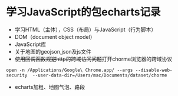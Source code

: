 # 学习JavaScript的包echarts记录
* 学习HTML（主体），CSS（布局）与JavaScript（行为脚本）
* DOM（document object model）
* JavaScript库
* 关于地图的geojson,json及js文件
* ~~使用回调函数规避http的跨域访问问题~~打开chorme浏览器的跨域协议
```mac系统打开chorme浏览器的跨域协议命令
open -n /Applications/Google\ Chrome.app/ --args --disable-web-security  --user-data-dir=/Users/mac/Documents/dataset/chorme
```
* echarts加粗、地图气泡、路段